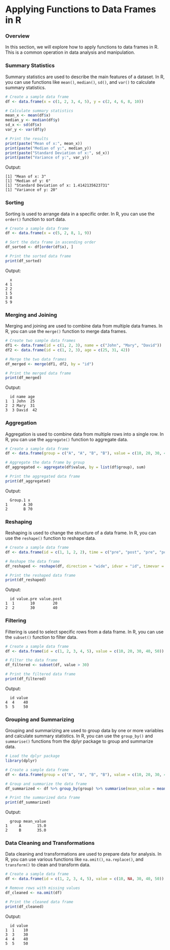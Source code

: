 Applying Functions to Data Frames in R
=====================================

### Overview
In this section, we will explore how to apply functions to data frames in R. This is a common operation in data analysis and manipulation.

### Summary Statistics

Summary statistics are used to describe the main features of a dataset. In R, you can use functions like `mean()`, `median()`, `sd()`, and `var()` to calculate summary statistics.

```r
# Create a sample data frame
df <- data.frame(x = c(1, 2, 3, 4, 5), y = c(2, 4, 6, 8, 10))

# Calculate summary statistics
mean_x <- mean(df$x)
median_y <- median(df$y)
sd_x <- sd(df$x)
var_y <- var(df$y)

# Print the results
print(paste("Mean of x:", mean_x))
print(paste("Median of y:", median_y))
print(paste("Standard Deviation of x:", sd_x))
print(paste("Variance of y:", var_y))
```

Output:
```
[1] "Mean of x: 3"
[1] "Median of y: 6"
[1] "Standard Deviation of x: 1.4142135623731"
[1] "Variance of y: 20"
```

### Sorting

Sorting is used to arrange data in a specific order. In R, you can use the `order()` function to sort data.

```r
# Create a sample data frame
df <- data.frame(x = c(5, 2, 8, 1, 9))

# Sort the data frame in ascending order
df_sorted <- df[order(df$x), ]

# Print the sorted data frame
print(df_sorted)
```

Output:
```
  x
4 1
2 2
1 5
3 8
5 9
```

### Merging and Joining

Merging and joining are used to combine data from multiple data frames. In R, you can use the `merge()` function to merge data frames.

```r
# Create two sample data frames
df1 <- data.frame(id = c(1, 2, 3), name = c("John", "Mary", "David"))
df2 <- data.frame(id = c(1, 2, 3), age = c(25, 31, 42))

# Merge the two data frames
df_merged <- merge(df1, df2, by = "id")

# Print the merged data frame
print(df_merged)
```

Output:
```
  id name age
1  1 John  25
2  2 Mary  31
3  3 David  42
```

### Aggregation

Aggregation is used to combine data from multiple rows into a single row. In R, you can use the `aggregate()` function to aggregate data.

```r
# Create a sample data frame
df <- data.frame(group = c("A", "A", "B", "B"), value = c(10, 20, 30, 40))

# Aggregate the data frame by group
df_aggregated <- aggregate(df$value, by = list(df$group), sum)

# Print the aggregated data frame
print(df_aggregated)
```

Output:
```
  Group.1 x
1       A 30
2       B 70
```

### Reshaping

Reshaping is used to change the structure of a data frame. In R, you can use the `reshape()` function to reshape data.

```r
# Create a sample data frame
df <- data.frame(id = c(1, 1, 2, 2), time = c("pre", "post", "pre", "post"), value = c(10, 20, 30, 40))

# Reshape the data frame
df_reshaped <- reshape(df, direction = "wide", idvar = "id", timevar = "time")

# Print the reshaped data frame
print(df_reshaped)
```

Output:
```
  id value.pre value.post
1  1       10        20
2  2       30        40
```

### Filtering

Filtering is used to select specific rows from a data frame. In R, you can use the `subset()` function to filter data.

```r
# Create a sample data frame
df <- data.frame(id = c(1, 2, 3, 4, 5), value = c(10, 20, 30, 40, 50))

# Filter the data frame
df_filtered <- subset(df, value > 30)

# Print the filtered data frame
print(df_filtered)
```

Output:
```
  id value
4  4    40
5  5    50
```

### Grouping and Summarizing

Grouping and summarizing are used to group data by one or more variables and calculate summary statistics. In R, you can use the `group_by()` and `summarise()` functions from the dplyr package to group and summarize data.

```r
# Load the dplyr package
library(dplyr)

# Create a sample data frame
df <- data.frame(group = c("A", "A", "B", "B"), value = c(10, 20, 30, 40))

# Group and summarize the data frame
df_summarized <- df %>% group_by(group) %>% summarise(mean_value = mean(value))

# Print the summarized data frame
print(df_summarized)
```

Output:
```
  group mean_value
1     A       15.0
2     B       35.0
```

### Data Cleaning and Transformations

Data cleaning and transformations are used to prepare data for analysis. In R, you can use various functions like `na.omit()`, `na.replace()`, and `transform()` to clean and transform data.

```r
# Create a sample data frame
df <- data.frame(id = c(1, 2, 3, 4, 5), value = c(10, NA, 30, 40, 50))

# Remove rows with missing values
df_cleaned <- na.omit(df)

# Print the cleaned data frame
print(df_cleaned)
```

Output:
```
  id value
1  1    10
3  3    30
4  4    40
5  5    50
```